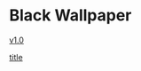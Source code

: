 # Black Wallpaper

[v1.0](https://www.icloud.com/shortcuts/bef6aca0a88341f7acfb86b1e47ab9de)

[title](README.md)